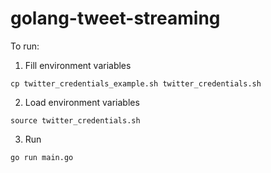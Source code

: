 # golang-tweet-streaming

To run:
1. Fill environment variables
```
cp twitter_credentials_example.sh twitter_credentials.sh
```

2. Load environment variables
```
source twitter_credentials.sh
```

3. Run
```
go run main.go
```
